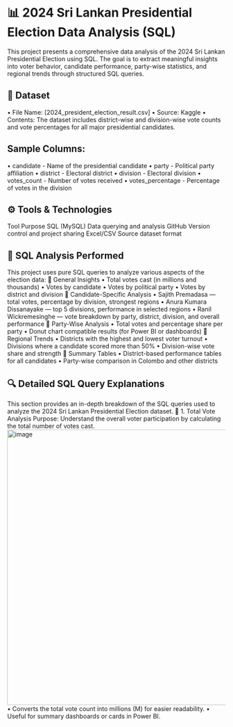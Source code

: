 # 📊 2024 Sri Lankan Presidential Election Data Analysis (SQL)
This project presents a comprehensive data analysis of the 2024 Sri Lankan Presidential Election using SQL. The goal is to extract meaningful insights into voter behavior, candidate performance, party-wise statistics, and regional trends through structured SQL queries.
## 📁 Dataset
•	File Name: [2024_president_election_result.csv] 
•	Source: Kaggle 
•	Contents:
The dataset includes district-wise and division-wise vote counts and vote percentages for all major presidential candidates.
## Sample Columns:
•	candidate - Name of the presidential candidate
•	party - Political party affiliation
•	district - Electoral district
•	division - Electoral division
•	votes_count - Number of votes received
•	votes_percentage - Percentage of votes in the division
## ⚙️ Tools & Technologies
Tool	           Purpose
SQL (MySQL)	   Data querying and analysis
GitHub	       Version control and project sharing
Excel/CSV	     Source dataset format
## 📌 SQL Analysis Performed
This project uses pure SQL queries to analyze various aspects of the election data:
🔹 General Insights
•	Total votes cast (in millions and thousands)
•	Votes by candidate
•	Votes by political party
•	Votes by district and division
🔹 Candidate-Specific Analysis
•	Sajith Premadasa — total votes, percentage by division, strongest regions
•	Anura Kumara Dissanayake — top 5 divisions, performance in selected regions
•	Ranil Wickremesinghe — vote breakdown by party, district, division, and overall performance
🔹 Party-Wise Analysis
•	Total votes and percentage share per party
•	Donut chart compatible results (for Power BI or dashboards)
🔹 Regional Trends
•	Districts with the highest and lowest voter turnout
•	Divisions where a candidate scored more than 50%
•	Division-wise vote share and strength
🔹 Summary Tables
•	District-based performance tables for all candidates
•	Party-wise comparison in Colombo and other districts
## 🔍 Detailed SQL Query Explanations
This section provides an in-depth breakdown of the SQL queries used to analyze the 2024 Sri Lankan Presidential Election dataset.
📌 1. Total Vote Analysis
Purpose: Understand the overall voter participation by calculating the total number of votes cast.
 <img width="975" height="634" alt="image" src="https://github.com/user-attachments/assets/786ceec8-9575-4b43-ba43-959968b4e260" />
•	Converts the total vote count into millions (M) for easier readability.
•	Useful for summary dashboards or cards in Power BI.





